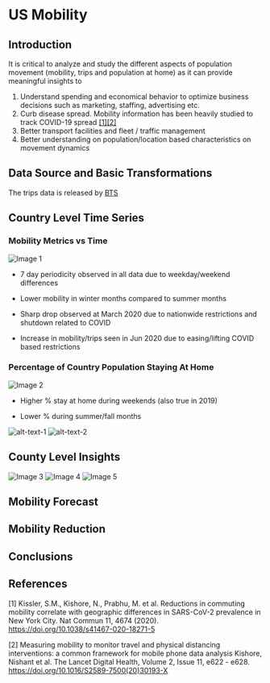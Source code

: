 ﻿# US Mobility

## Introduction

It is critical to analyze and study the different aspects of population movement (mobility, trips and population at home)
as it can provide meaningful insights to 

1.	Understand spending and economical behavior to optimize business decisions such as marketing, staffing, advertising etc.
2.	Curb disease spread. Mobility information has been heavily studied to track COVID-19 spread [[1]](#1)[[2]](#2)
3.	Better transport facilities and fleet / traffic management 
4.	Better understanding on  population/location based characteristics on movement dynamics


## Data Source and Basic Transformations
The trips data is released by [BTS](https://data.bts.gov/Research-and-Statistics/Trips-by-Distance/w96p-f2qv) 


## Country Level Time Series

### Mobility Metrics vs Time 

![Image 1](https://github.com/swami84/US_Mobility_BTS/blob/master/Data/output/images/Metrics%20Plot%20Time%20Series.jpg)

* 7 day periodicity observed in all data due to weekday/weekend differences

* Lower mobility in winter months compared to summer months

* Sharp drop observed at March 2020 due to nationwide restrictions and shutdown related to COVID

* Increase in mobility/trips seen in Jun 2020 due to easing/lifting COVID based restrictions

### Percentage of Country Population Staying At Home

![Image 2](https://github.com/swami84/US_Mobility_BTS/blob/master/Data/output/images/Percentage_population_home_COVID_monthly_weekday_weekend_bar.jpg)

* Higher % stay at home during weekends (also true in 2019)

* Lower % during summer/fall months

![alt-text-1](https://github.com/swami84/US_Mobility_BTS/blob/master/Data/output/images/Percentage_population_home_comparison_2020vs2019_monthly.jpg "title-1") ![alt-text-2](https://github.com/swami84/US_Mobility_BTS/blob/master/Data/output/images/Percentage_population_home_comparison_2020vs2019_monthly.jpg "title-2")

## County Level Insights
![Image 3](https://github.com/swami84/US_Mobility_BTS/blob/master/Data/output/images/2021-03-08_mean_pct_change_mobility_per_person.jpg)
![Image 4](https://github.com/swami84/US_Mobility_BTS/blob/master/Data/output/images/2021-03-08_mean_pct_change_pct_not_home.jpg)
![Image 5](https://github.com/swami84/US_Mobility_BTS/blob/master/Data/output/images/2021-03-08_mean_pct_change_trips_per_person.jpg)

## Mobility Forecast


## Mobility Reduction



## Conclusions

## References

<a id="1">[1]</a> 
Kissler, S.M., Kishore, N., Prabhu, M. et al. Reductions in commuting mobility correlate with 
geographic differences in SARS-CoV-2 prevalence in New York City. 
Nat Commun 11, 4674 (2020). https://doi.org/10.1038/s41467-020-18271-5

<a id="2">[2]</a> 
Measuring mobility to monitor travel and physical distancing interventions: a common framework for mobile phone data analysis
Kishore, Nishant et al.
The Lancet Digital Health, Volume 2, Issue 11, e622 - e628. https://doi.org/10.1016/S2589-7500(20)30193-X